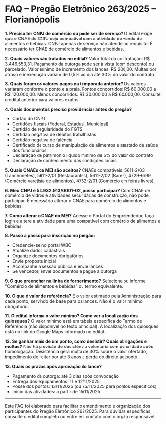 # FAQ – Pregão Eletrônico 263/2025 – Florianópolis

**1. Preciso ter CNPJ de comércio ou pode ser de serviço?**
O edital exige que o CNAE do CNPJ seja compatível com a atividade de venda de alimentos e bebidas. CNPJ apenas de serviço não atende ao requisito. É necessário ter CNAE de comércio de alimentos e bebidas.

**2. Quais valores são tratados no edital?**
Valor total da contratação: R$ 3.446.553,31. Pagamento da outorga pode ser à vista (com desconto) ou parcelado. Valor mínimo de incremento dos lances: R$ 200,00. Multas por atraso e inexecução variam de 0,5% ao dia até 30% do valor do contrato.

**3. Quais foram os valores pagos na temporada anterior?**
Os valores variaram conforme o ponto e a praia. Pontos concorridos: R$ 60.000,00 a R$ 120.000,00. Menos concorridos: R$ 30.000,00 a R$ 60.000,00. Consulte o edital anterior para valores exatos.

**4. Quais documentos preciso providenciar antes do pregão?**

- Cartão do CNPJ
- Certidões fiscais (Federal, Estadual, Municipal)
- Certidão de regularidade do FGTS
- Certidão negativa de débitos trabalhistas
- Certidão negativa de falência
- Certificado de curso de manipulação de alimentos e atestado de saúde dos funcionários
- Declaração de patrimônio líquido mínimo de 5% do valor do contrato
- Declaração de conhecimento das condições locais

**5. Quais CNAEs de MEI são aceitos?**
CNAEs compatíveis: 5611-2/03 (Lanchonetes), 5611-2/01 (Restaurantes), 5611-2/02 (Bares), 4729-6/99 (Comércio varejista de alimentos), 4782-2/01 (Comércio em feiras livres).

**6. Meu CNPJ é 53.932.913/0001-02, posso participar?**
Com CNAE de comércio de vidros e atividades secundárias de construção, não pode participar. É necessário alterar o CNAE para comércio de alimentos e bebidas.

**7. Como alterar o CNAE do MEI?**
Acesse o Portal do Empreendedor, faça login e altere a atividade para uma compatível com comércio de alimentos e bebidas.

**8. Passo a passo para inscrição no pregão:**

- Credencie-se no portal WBC
- Atualize dados cadastrais
- Organize documentos obrigatórios
- Envie proposta inicial
- Acompanhe a sessão pública e envie lances
- Se vencedor, envie documentos e pague a outorga

**9. O que preencher na linha de fornecimento?**
Selecione ou informe "Comércio de alimentos e bebidas" ou termo equivalente.

**10. O que é valor de referência?**
É o valor estimado pela Administração para cada ponto, servindo de base para os lances. Não é o valor mínimo obrigatório.

**11. O edital informa o valor mínimo? Como ver a localização dos quiosques?**
O valor mínimo está em tabela específica do Termo de Referência (não disponível no texto principal). A localização dos quiosques está no link do Google Maps informado no edital.

**12. Se ganhar mais de um ponto, como desistir? Quais obrigações e multas?**
Não há previsão de desistência voluntária sem penalidade após homologação. Desistência gera multa de 30% sobre o valor ofertado, impedimento de licitar por até 3 anos e perda do direito ao ponto.

**13. Quais os prazos após aprovação do lance?**

- Pagamento da outorga: até 3 dias após convocação
- Entrega dos equipamentos: 11 e 12/11/2025
- Posse dos pontos: 13/11/2025 (ou 25/11/2025 para pontos específicos)
- Início das atividades: a partir de 15/11/2025

---

Este FAQ foi elaborado para facilitar o entendimento e organização dos participantes do Pregão Eletrônico 263/2025. Para dúvidas específicas, consulte o edital completo ou entre em contato com o órgão responsável.
